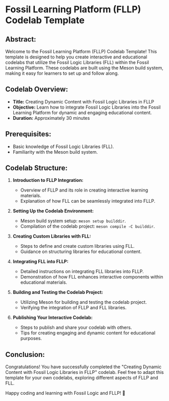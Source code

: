 # Fossil Learning Platform (FLLP) Codelab Template

## Abstract:

Welcome to the Fossil Learning Platform (FLLP) Codelab Template! This template is designed to help you create interactive and educational codelabs that utilize the Fossil Logic Libraries (FLL) within the Fossil Learning Platform. These codelabs are built using the Meson build system, making it easy for learners to set up and follow along.

## Codelab Overview:

- **Title:** Creating Dynamic Content with Fossil Logic Libraries in FLLP
- **Objective:** Learn how to integrate Fossil Logic Libraries into the Fossil Learning Platform for dynamic and engaging educational content.
- **Duration:** Approximately 30 minutes

## Prerequisites:

- Basic knowledge of Fossil Logic Libraries (FLL).
- Familiarity with the Meson build system.

## Codelab Structure:

1. **Introduction to FLLP Integration:**
   - Overview of FLLP and its role in creating interactive learning materials.
   - Explanation of how FLL can be seamlessly integrated into FLLP.

2. **Setting Up the Codelab Environment:**
   - Meson build system setup: `meson setup builddir`.
   - Compilation of the codelab project: `meson compile -C builddir`.

3. **Creating Custom Libraries with FLL:**
   - Steps to define and create custom libraries using FLL.
   - Guidance on structuring libraries for educational content.

4. **Integrating FLL into FLLP:**
   - Detailed instructions on integrating FLL libraries into FLLP.
   - Demonstration of how FLL enhances interactive components within educational materials.

5. **Building and Testing the Codelab Project:**
   - Utilizing Meson for building and testing the codelab project.
   - Verifying the integration of FLLP and FLL libraries.

6. **Publishing Your Interactive Codelab:**
   - Steps to publish and share your codelab with others.
   - Tips for creating engaging and dynamic content for educational purposes.

## Conclusion:

Congratulations! You have successfully completed the "Creating Dynamic Content with Fossil Logic Libraries in FLLP" codelab. Feel free to adapt this template for your own codelabs, exploring different aspects of FLLP and FLL.

Happy coding and learning with Fossil Logic and FLLP! 🚀
